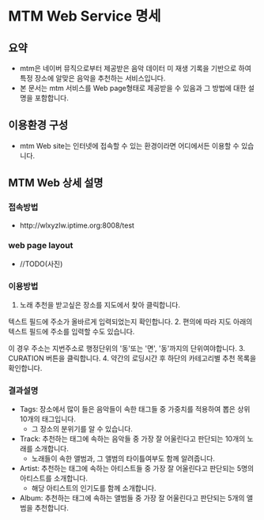 # MTM Web Service 명세

## 요약
* mtm은 네이버 뮤직으로부터 제공받은 음악 데이터 미 재생 기록을 기반으로 하여 특정 장소에 알맞은 음악을 추천하는 서비스입니다.
* 본 문서는 mtm 서비스를 Web page형태로 제공받을 수 있음과 그 방법에 대한 설명을 포함합니다.

## 이용환경  구성
* mtm Web site는 인터넷에 접속할 수 있는 환경이라면 어디에서든 이용할 수 있습니다. 

## MTM Web 상세 설명
### 접속방법
* <link>http://wlxyzlw.iptime.org:8008/test</link>
### web page layout
* //TODO(사진)
### 이용방법
1. 노래 추천을 받고싶은 장소를 지도에서 찾아 클릭합니다.

  텍스트 필드에 주소가 올바르게 입력되었는지 확인합니다.
2. 편의에 따라 지도 아래의 텍스트 필드에 주소를 입력할 수도 있습니다.

  이 경우 주소는 지번주소로 행정단위의 '동'또는 '면', '동'까지의 단위여야합니다. 
3. CURATION 버튼을 클릭합니다.
4. 약간의 로딩시간 후 하단의 카테고리별 추천 목록을 확인합니다.

### 결과설명 
* Tags: 장소에서 많이 들은 음악들이 속한 태그들 중 가중치를 적용하여 뽑은 상위 10개의 태그입니다.
  * 그 장소의 분위기를 알 수 있습니다.
* Track: 추천하는 태그에 속하는 음악들 중 가장 잘 어울린다고 판단되는 10개의 노래를 소개합니다.
  * 노래들이 속한 앨범과, 그 앨범의 타이틀여부도 함께 알려줍니다.
* Artist: 추천하는 태그에 속하는 아티스트들 중 가장 잘 어울린다고 판단되는 5명의 아티스트를 소개합니다.
  * 해당 아티스트의 인기도를 함께 소개합니다.
* Album: 추천하는 태그에 속하는 앨범들 중 가장 잘 어울린다고 판단되는 5개의 앨범을 추천합니다.

